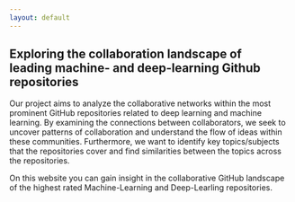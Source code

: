 ```yaml
---
layout: default
---
```


## Exploring the collaboration landscape of leading machine- and deep-learning Github repositories

Our project aims to analyze the collaborative networks within the most prominent GitHub repositories related to deep learning and machine learning. By examining the connections between collaborators, we seek to uncover patterns of collaboration and understand the flow of ideas within these communities. Furthermore, we want to identify key topics/subjects that the repositories cover and find similarities between the topics across the repositories.

On this website you can gain insight in the collaborative GitHub landscape of the highest rated Machine-Learning and Deep-Learling repositories.
